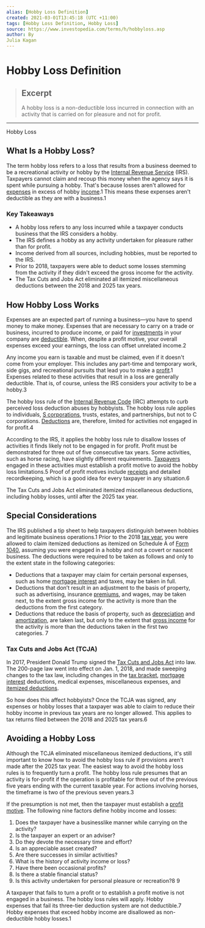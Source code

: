 ```yaml
---
alias: [Hobby Loss Definition]
created: 2021-03-01T13:45:18 (UTC +11:00)
tags: [Hobby Loss Definition, Hobby Loss]
source: https://www.investopedia.com/terms/h/hobbyloss.asp
author: By
Julia Kagan
---
```


# Hobby Loss Definition

> ## Excerpt
> A hobby loss is a non-deductible loss incurred in connection with an activity that is carried on for pleasure and not for profit.

---

Hobby Loss
## What Is a Hobby Loss?

The term hobby loss refers to a loss that results from a business deemed to be a recreational activity or hobby by the [Internal Revenue Service](https://www.investopedia.com/terms/i/irs.asp) (IRS). Taxpayers cannot claim and recoup this money when the agency says it is spent while pursuing a hobby. That's because losses aren't allowed for [expenses](https://www.investopedia.com/terms/e/expense.asp) in excess of hobby [income](https://www.investopedia.com/terms/i/income.asp).1 This means these expenses aren't deductible as they are with a business.1

### Key Takeaways

-   A hobby loss refers to any loss incurred while a taxpayer conducts business that the IRS considers a hobby.
-   The IRS defines a hobby as any activity undertaken for pleasure rather than for profit.
-   Income derived from all sources, including hobbies, must be reported to the IRS.
-   Prior to 2018, taxpayers were able to deduct some losses stemming from the activity if they didn't exceed the gross income for the activity.
-   The Tax Cuts and Jobs Act eliminated all itemized miscellaneous deductions between the 2018 and 2025 tax years.

## How Hobby Loss Works

Expenses are an expected part of running a business—you have to spend money to make money. Expenses that are necessary to carry on a trade or business, incurred to produce income, or paid for [investments](https://www.investopedia.com/terms/i/investment.asp) in your company are [deductible](https://www.investopedia.com/terms/d/deductible.asp). When, despite a profit motive, your overall expenses exceed your earnings, the loss can offset unrelated income.2

Any income you earn is taxable and must be claimed, even if it doesn't come from your employer. This includes any part-time and temporary work, side gigs, and recreational pursuits that lead you to make a [profit](https://www.investopedia.com/terms/p/profit.asp).1 Expenses related to these activities that result in a loss are generally deductible. That is, of course, unless the IRS considers your activity to be a hobby.3

The hobby loss rule of the [Internal Revenue Code](https://www.investopedia.com/terms/i/internal-revenue-code.asp) (IRC) attempts to curb perceived loss deduction abuses by hobbyists. The hobby loss rule applies to individuals, [S corporations](https://www.investopedia.com/terms/s/subchapters.asp), trusts, estates, and partnerships, but not to C corporations. [Deductions](https://www.investopedia.com/terms/d/deduction.asp) are, therefore, limited for activities not engaged in for profit.4

According to the IRS, it applies the hobby loss rule to disallow losses of activities it finds likely not to be engaged in for profit. Profit must be demonstrated for three out of five consecutive tax years. Some activities, such as horse racing, have slightly different requirements. [Taxpayers](https://www.investopedia.com/terms/t/taxpayer.asp) engaged in these activities must establish a profit motive to avoid the hobby loss limitations.5 Proof of profit motives include [receipts](https://www.investopedia.com/terms/r/receipt.asp) and detailed recordkeeping, which is a good idea for every taxpayer in any situation.6

The Tax Cuts and Jobs Act eliminated itemized miscellaneous deductions, including hobby losses, until after the 2025 tax year.

## Special Considerations

The IRS published a tip sheet to help taxpayers distinguish between hobbies and legitimate business operations.1 Prior to the 2018 [tax year](https://www.investopedia.com/terms/t/taxyear.asp), you were allowed to claim itemized deductions as itemized on Schedule A of [Form 1040](https://www.investopedia.com/terms/1/1040.asp), assuming you were engaged in a hobby and not a covert or nascent business. The deductions were required to be taken as follows and only to the extent state in the following categories:

-   Deductions that a taxpayer may claim for certain personal expenses, such as home [mortgage interest](https://www.investopedia.com/terms/m/mortgageinterest.asp) and taxes, may be taken in full.
-   Deductions that don’t result in an adjustment to the basis of property, such as advertising, insurance [premiums](https://www.investopedia.com/terms/p/premium.asp), and wages, may be taken next, to the extent gross income for the activity is more than the deductions from the first category.
-   Deductions that reduce the basis of property, such as [depreciation](https://www.investopedia.com/terms/d/depreciation.asp) and [amortization](https://www.investopedia.com/terms/a/amortization.asp), are taken last, but only to the extent that [gross income](https://www.investopedia.com/terms/g/grossincome.asp) for the activity is more than the deductions taken in the first two categories. 7

### Tax Cuts and Jobs Act (TCJA)

In 2017, President Donald Trump signed the [Tax Cuts and Jobs Act](https://www.investopedia.com/taxes/how-gop-tax-bill-affects-you/) into law. The 200-page law went into effect on Jan. 1, 2018, and made sweeping changes to the tax law, including changes in the [tax bracket](https://www.investopedia.com/terms/t/taxbracket.asp), [mortgage interest](https://www.investopedia.com/terms/m/mortgageinterest.asp) deductions, medical expenses, miscellaneous expenses, and [itemized deductions](https://www.investopedia.com/terms/i/itemizeddeduction.asp).

So how does this affect hobbyists? Once the TCJA was signed, any expenses or hobby losses that a taxpayer was able to claim to reduce their hobby income in previous tax years are no longer allowed. This applies to tax returns filed between the 2018 and 2025 tax years.6

## Avoiding a Hobby Loss

Although the TCJA eliminated miscellaneous itemized deductions, it's still important to know how to avoid the hobby loss rule if provisions aren't made after the 2025 tax year. The easiest way to avoid the hobby loss rules is to frequently turn a profit. The hobby loss rule presumes that an activity is for-profit if the operation is profitable for three out of the previous five years ending with the current taxable year. For actions involving horses, the timeframe is two of the previous seven years.3

If the presumption is not met, then the taxpayer must establish a [profit motive](https://www.investopedia.com/terms/p/profit-motive.asp). The following nine factors define hobby income and losses:

1.  Does the taxpayer have a businesslike manner while carrying on the activity?
2.  Is the taxpayer an expert or an adviser?
3.  Do they devote the necessary time and effort? 
4.  Is an appreciable asset created?
5.  Are there successes in similar activities?
6.  What is the history of activity income or loss?
7.  Have there been occasional profits?
8.  Is there a stable financial status? 
9.  Is this activity undertaken for personal pleasure or recreation?8 9

A taxpayer that fails to turn a profit or to establish a profit motive is not engaged in a business. The hobby loss rules will apply. Hobby expenses that fail its three-tier deduction system are not deductible.7 Hobby expenses that exceed hobby income are disallowed as non-deductible hobby losses.1
